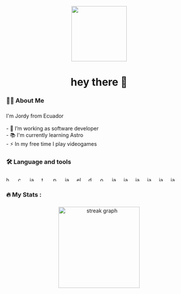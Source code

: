 <div align="center">
  <img height="150" src="https://media.giphy.com/media/M9gbBd9nbDrOTu1Mqx/giphy.gif"  />
</div>

###

<h1 align="center">hey there 👋</h1>

###

<h3 align="left">👩‍💻  About Me</h3>

###

<p align="left">I'm Jordy from Ecuador<br><br>- 🔭 I’m working as software developer<br>- 📚 I'm currently learning Astro<br>- ⚡ In my free time I play videogames</p>

###

<h3 align="left">🛠 Language and tools</h3>

###

<div align="left">
  <img src="https://cdn.jsdelivr.net/gh/devicons/devicon/icons/html5/html5-original.svg" height="12" alt="html logo" />
  <img width="12" />
  <img src="https://cdn.jsdelivr.net/gh/devicons/devicon/icons/css3/css3-original.svg" height="12" alt="css logo" />
  <img width="12" />
  <img src="https://cdn.jsdelivr.net/gh/devicons/devicon/icons/javascript/javascript-original.svg" height="12" alt="javascript logo" />
  <img width="12" />
  <img src="https://cdn.jsdelivr.net/gh/devicons/devicon/icons/typescript/typescript-original.svg" height="12" alt="typescript logo" />
  <img width="12" />
  <img src="https://cdn.jsdelivr.net/gh/devicons/devicon/icons/python/python-original.svg" height="12" alt="python logo" />
  <img width="12" />
  <img src="https://cdn.jsdelivr.net/gh/devicons/devicon/icons/java/java-original.svg" height="12" alt="java logo" />
  <img width="12" />
  <img src="https://avatars.githubusercontent.com/u/119793569?s=200&v=4" height="12" alt="elysia.js logo" />
  <img width="12" />
  <img src="https://cdn.jsdelivr.net/gh/devicons/devicon/icons/docker/docker-original.svg" height="12" alt="docker logo" />
  <img width="12" />
  <img src="https://tse2.mm.bing.net/th/id/OIP.SoMz5j2ffpwQMB1HIwNncgHaFj?rs=1&pid=ImgDetMain" height="12" alt="odoo logo" />
  <img width="12" />
  <img src="https://cdn.jsdelivr.net/gh/devicons/devicon/icons/postgresql/postgresql-original.svg" height="12" alt="java logo" />
  <img width="12" />
  <img src="https://cdn.jsdelivr.net/gh/devicons/devicon/icons/microsoftsqlserver/microsoftsqlserver-original.svg" height="12" alt="java logo" />
  <img width="12" />
  <img src="https://cdn.jsdelivr.net/gh/devicons/devicon/icons/bun/bun-original.svg" height="12" alt="java logo" />
  <img width="12" />
  <img src="https://cdn.jsdelivr.net/gh/devicons/devicon/icons/git/git-original.svg" height="12" alt="java logo" />
  <img width="12" />
  <img src="https://cdn.jsdelivr.net/gh/devicons/devicon/icons/bootstrap/bootstrap-original.svg" height="12" alt="java logo" />
  <img width="12" />
  <img src="https://cdn.jsdelivr.net/gh/devicons/devicon/icons/tailwindcss/tailwindcss-original.svg" height="12" alt="java logo" />
</div>


###

<h3 align="left">🔥   My Stats :</h3>

###

<div align="center">
  <img src="https://streak-stats.demolab.com/?user=appkalorder&locale=en&mode=daily&theme=dark&hide_border=false&border_radius=5&order=3" height="220" alt="streak graph"  />
</div>

###
